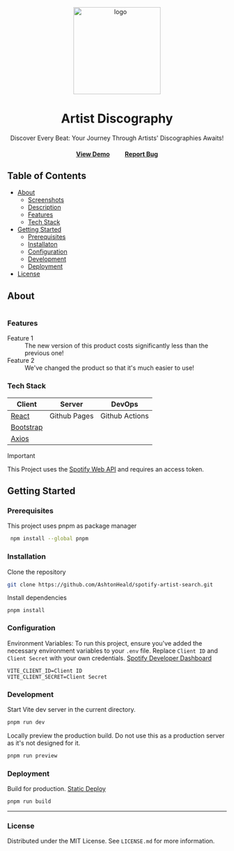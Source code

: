 <div align="center">
  <img src="assets/logo.png" alt="logo" width="200" height="auto" />
  <h1>Artist Discography</h1>
  <p>
    Discover Every Beat: Your Journey Through Artists' Discographies Awaits!
  </p>
  <h4>
    <a href="https://github.com/Louis3797/awesome-readme-template/">View Demo</a>
    &emsp;&emsp;
    <a href="https://github.com/AshtonHeald/spotify-artist-search/issues">Report Bug</a>
  </h4>
</div>

## Table of Contents

 - [About](#about)
    * [Screenshots](#screenshots)
    * [Description](#description)
    * [Features](#features)
    * [Tech Stack](#tech-stack)
- [Getting Started](#getting-started)
    * [Prerequisites](#prerequisites)
    * [Installaton](#installation)
    * [Configuration](#configuration)
    * [Development](#development)
    * [Deployment](#deployment)
- [License](#license)

<!-- About -->
##  About

<div id="screenshots">
  <img src="" />
</div>

<div id="description">
  <p></p>
</div>

### Features

<dl>
  <dt>Feature 1</dt>
  <dd>The new version of this product costs significantly less than the previous one!</dd>
  <dt>Feature 2</dt>
  <dd>We've changed the product so that it's much easier to use!</dd>
</dl>

### Tech Stack

| Client | Server | DevOps |
|--------|--------|--------|
| [React](https://react.dev)  | Github Pages | Github Actions |
| [Bootstrap](https://react-bootstrap.netlify.app/)  | | |
| [Axios](https://axios-http.com/)  | | |

> [!IMPORTANT]
> This Project uses the [Spotify Web API](https://developer.spotify.com/documentation/web-api) and requires an access token.



<!-- Getting Started -->
##  Getting Started
### Prerequisites
This project uses pnpm as package manager
```bash
 npm install --global pnpm
```

### Installation

Clone the repository
```bash
git clone https://github.com/AshtonHeald/spotify-artist-search.git
```

Install dependencies
```
pnpm install
```

### Configuration

Environment Variables: To run this project, ensure you've added the necessary environment variables to your `.env` file. Replace `Client ID` and `Client Secret` with your own credentials. [Spotify Developer Dashboard](https://developer.spotify.com/dashboard)
```
VITE_CLIENT_ID=Client ID
VITE_CLIENT_SECRET=Client Secret
```

### Development

Start Vite dev server in the current directory.
```bash
pnpm run dev
```

Locally preview the production build. Do not use this as a production server as it's not designed for it.
```bash
pnpm run preview
```

### Deployment

Build for production. [Static Deploy](https://vitejs.dev/guide/static-deploy.html)
```bash
pnpm run build
```

---



<!-- Licence -->
### License

Distributed under the MIT License. See `LICENSE.md` for more information.

